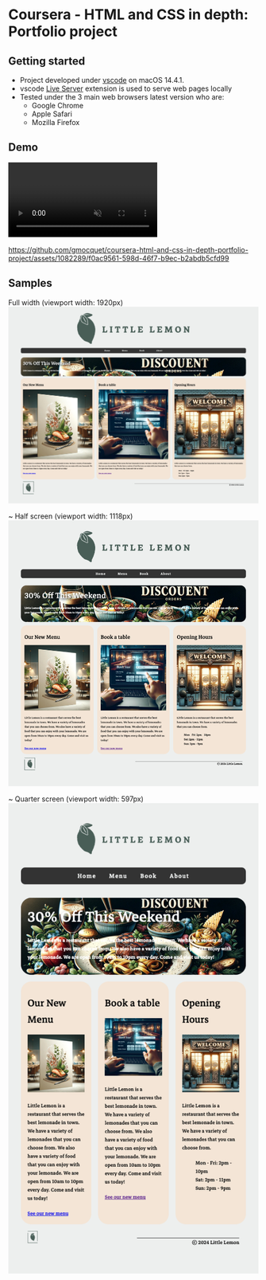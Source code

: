 # Coursera - HTML and CSS in depth: Portfolio project

## Getting started

- Project developed under [vscode](https://code.visualstudio.com/download) on macOS 14.4.1.
- vscode [Live Server](https://marketplace.visualstudio.com/items?itemName=ritwickdey.LiveServer) extension is used to serve web pages locally
- Tested under the 3 main web browsers latest version who are: 
  - Google Chrome
  - Apple Safari
  - Mozilla Firefox

## Demo

<video autoplay loop muted>
    <source src="docs/mov/demo.mp4" type="video/mp4" />
</video>

https://github.com/gmocquet/coursera-html-and-css-in-depth-portfolio-project/assets/1082289/f0ac9561-598d-46f7-b9ec-b2abdb5cfd99

## Samples

Full width (viewport width: 1920px)<br>
![Full width](docs/img/result-full-width.png)

~ Half screen (viewport width: 1118px)<br>
![Half width](docs/img/result-half-width.png)

~ Quarter screen (viewport width: 597px)<br>
![Half width](docs/img/result-quarter-width.png)
